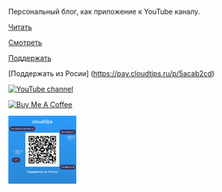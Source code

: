Персональный блог, как приложение к YouTube каналу.

[Читать](https://trash-max.github.io)

[Смотреть](https://www.youtube.com/c/MaxTrash)

[Поддержать](https://www.buymeacoffee.com/maxtrash)

[Поддержать из Росии] (https://pay.cloudtips.ru/p/5acab2cd)


<a href="https://www.youtube.com/c/MaxTrash" target="_blank"><img src="https://img.shields.io/youtube/channel/views/UCSFR40osj7pJXouSiJDFXZA" alt="YouTube channel" height="32" width="136"></a>


<a href="https://www.buymeacoffee.com/maxtrash" target="_blank"><img src="https://cdn.buymeacoffee.com/buttons/default-orange.png" alt="Buy Me A Coffee" height="32" width="136"></a>


<a href="https://pay.cloudtips.ru/p/5acab2cd" target="_blank"><img src="assets/donations/qrImage.png" alt="Donate from with russian card" height="136" width="136"></a>
